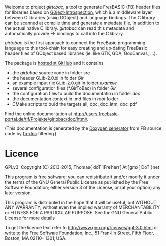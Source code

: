 Welcome to project *girtobac*, a tool to generate FreeBASIC (FB)
header files for libraries based on
[GOject-Introspection](https://wiki.gnome.org/GObjectIntrospection/),
which is a middleware layer between C libraries (using GObject) and
language bindings. The C library can be scanned at compile time and
generate a metadata file, in addition to the actual native C library.
*girtobac* can read this metadata and automatically provide FB
bindings to call into the C library.

*girtobac* is the first approach to connect the FreeBasic
programming language to this tool-chain for easy creating and up-dating
FreeBasic header files of GObject based libraries (ie. like GTK, GDA,
GooCanvas, ...).

The package is [hosted at GitHub](https://github.com/DTJF/girtobac) and it contains

- the *girtobac* source code in folder *src*
- the header GLib-2.0.bi in folder *Gir*
- an example input file GLib-2.0.gir in folder *example*
- several configuration files (*.GirToBac) in folder *Gir*
- the configuration files to build the documentation in folder *doc*
- the documentation context in .md files in *root* folder
- CMake scripts to build the targets all, doc, doc_htm, doc_pdf

Find the online documentation at
http://users.freebasic-portal.de/tjf/Projekte/girtobac/doc/html/.

(This documentation is generated by the [Doxygen
generator](http://www.doxygen.org/) from FB source code by
[fb-doc](http://github.com/DTJF/fb-doc)
filtering.)


Licence
=======

GPLv3: Copyright (C) 2013-2015, Thomas{ doT ]Freiherr[ At ]gmx[ DoT }net

This program is free software; you can redistribute it and/or modify
it under the terms of the GNU General Public License as published by
the Free Software Foundation; either version 3 of the License, or (at
your option) any later version.

This program is distributed in the hope that it will be useful, but
WITHOUT ANY WARRANTY; without even the implied warranty of
MERCHANTABILITY or FITNESS FOR A PARTICULAR PURPOSE. See the GNU
General Public License for more details.

To get the licence text refer to
http://www.gnu.org/licenses/gpl-3.0.html or write to the Free
Software Foundation, Inc., 51 Franklin Street, Fifth Floor, Boston,
MA 02110- 1301, USA.
